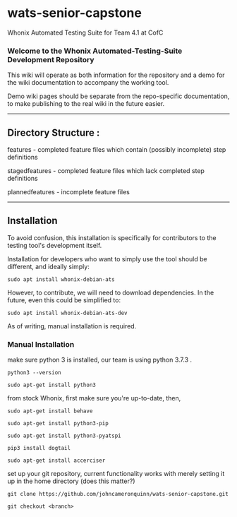 # wats-senior-capstone
Whonix Automated Testing Suite for Team 4.1 at CofC

### Welcome to the Whonix Automated-Testing-Suite Development Repository

This wiki will operate as both information for the repository and a demo for the wiki documentation to accompany the working tool.

Demo wiki pages should be separate from the repo-specific documentation, to make publishing to the real wiki in the future easier.

***

## Directory Structure :

features - completed feature files which contain (possibly incomplete) step definitions

stagedfeatures - completed feature files which lack completed step definitions

plannedfeatures - incomplete feature files

***

## Installation

To avoid confusion, this installation is specifically for contributors to the testing tool's development itself. 

Installation for developers who want to simply use the tool should be different, and ideally simply:

`sudo apt install whonix-debian-ats`

However, to contribute, we will need to download dependencies. In the future, even this could be simplified to:

`sudo apt install whonix-debian-ats-dev`

As of writing, manual installation is required.

### Manual Installation

make sure python 3 is installed, our team is using python 3.7.3 .

`python3 --version`

`sudo apt-get install python3`

from stock Whonix, first make sure you're up-to-date, then,

`sudo apt-get install behave`

`sudo apt-get install python3-pip`

`sudo apt-get install python3-pyatspi`

`pip3 install dogtail` 

`sudo apt-get install accerciser`

set up your git repository, current functionality works with merely setting it up in the home directory (does this matter?)

`git clone https://github.com/johncameronquinn/wats-senior-capstone.git`

`git checkout <branch>`

